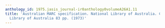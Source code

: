 ```yaml
---
anthology_id: 1975.jasis_journal-ir0anthology0volumeA26A1.11
title: 'Australian MARC specification. National Library of Australia. Canberra: National
  Library of Australia 83 pp. (1973)'
---
```

